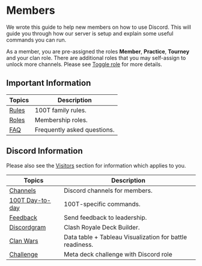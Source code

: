 # Members

We wrote this guide to help new members on how to use Discord. This will guide you through how our server is setup and explain some useful commands you can run.

As a member, you are pre-assigned the roles **Member**, **Practice**, **Tourney** and your clan role. There are additional roles that you may self-assign to unlock more channels. Please see [Toggle role](member/racf.md?id=toggle-role) for more details.

## Important Information

Topics | Description
--- | ---
[Rules](racf/rules.md) | 100T family rules.
[Roles](racf/roles.md) | Membership roles.
[FAQ](racf/faq.md) | Frequently asked questions.

## Discord Information

Please also see the [Visitors](visitors.md) section for information which applies to you.

Topics | Description
--- | ---
[Channels](member/channels.md) | Discord channels for members.
[100T Day-to-day](member/racf.md) | 100T-specific commands.
[Feedback](member/feedback.md) | Send feedback to leadership.
[Discordgram](member/discordgram.md) | Clash Royale Deck Builder.
[Clan Wars](member/clan_wars.md) | Data table + Tableau Visualization for battle readiness.
[Challenge](challenge/index) | Meta deck challenge with Discord role
